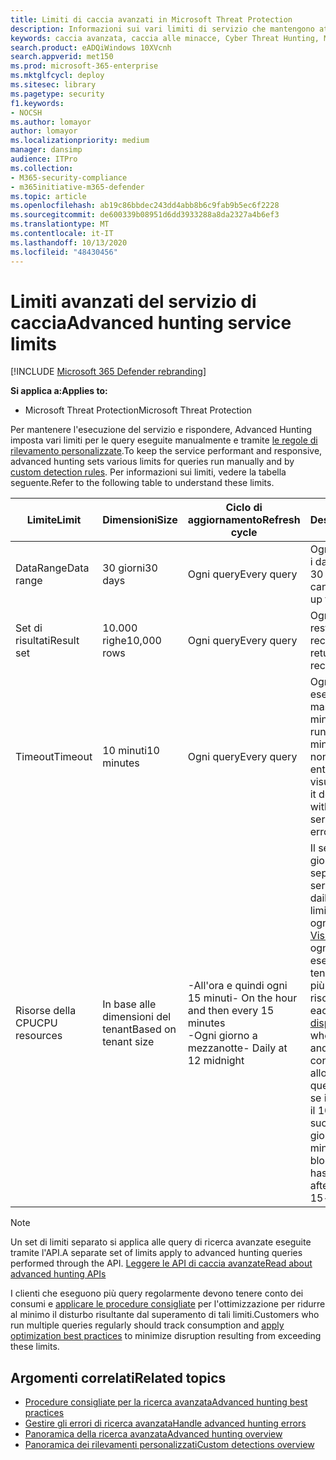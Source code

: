 ```yaml
---
title: Limiti di caccia avanzati in Microsoft Threat Protection
description: Informazioni sui vari limiti di servizio che mantengono attivo il servizio di caccia avanzato
keywords: caccia avanzata, caccia alle minacce, Cyber Threat Hunting, Microsoft Threat Protection, Microsoft 365, MTP, M365, Search, query, telemetria, schema, kusto, limite della CPU, limite di query, risorse, numero massimo di risultati
search.product: eADQiWindows 10XVcnh
search.appverid: met150
ms.prod: microsoft-365-enterprise
ms.mktglfcycl: deploy
ms.sitesec: library
ms.pagetype: security
f1.keywords:
- NOCSH
ms.author: lomayor
author: lomayor
ms.localizationpriority: medium
manager: dansimp
audience: ITPro
ms.collection:
- M365-security-compliance
- m365initiative-m365-defender
ms.topic: article
ms.openlocfilehash: ab19c86bbdec243dd4abb8b6c9fab9b5ec6f2228
ms.sourcegitcommit: de600339b08951d6dd3933288a8da2327a4b6ef3
ms.translationtype: MT
ms.contentlocale: it-IT
ms.lasthandoff: 10/13/2020
ms.locfileid: "48430456"
---
```

# <a name="advanced-hunting-service-limits"></a><span data-ttu-id="098fb-104">Limiti avanzati del servizio di caccia</span><span class="sxs-lookup"><span data-stu-id="098fb-104">Advanced hunting service limits</span></span>

[!INCLUDE [Microsoft 365 Defender rebranding](../includes/microsoft-defender.md)]


<span data-ttu-id="098fb-105">**Si applica a:**</span><span class="sxs-lookup"><span data-stu-id="098fb-105">**Applies to:**</span></span>
- <span data-ttu-id="098fb-106">Microsoft Threat Protection</span><span class="sxs-lookup"><span data-stu-id="098fb-106">Microsoft Threat Protection</span></span>

<span data-ttu-id="098fb-107">Per mantenere l'esecuzione del servizio e rispondere, Advanced Hunting imposta vari limiti per le query eseguite manualmente e tramite [le regole di rilevamento personalizzate](custom-detection-rules.md).</span><span class="sxs-lookup"><span data-stu-id="098fb-107">To keep the service performant and responsive, advanced hunting sets various limits for queries run manually and by [custom detection rules](custom-detection-rules.md).</span></span> <span data-ttu-id="098fb-108">Per informazioni sui limiti, vedere la tabella seguente.</span><span class="sxs-lookup"><span data-stu-id="098fb-108">Refer to the following table to understand these limits.</span></span>

| <span data-ttu-id="098fb-109">Limite</span><span class="sxs-lookup"><span data-stu-id="098fb-109">Limit</span></span> | <span data-ttu-id="098fb-110">Dimensioni</span><span class="sxs-lookup"><span data-stu-id="098fb-110">Size</span></span> | <span data-ttu-id="098fb-111">Ciclo di aggiornamento</span><span class="sxs-lookup"><span data-stu-id="098fb-111">Refresh cycle</span></span> | <span data-ttu-id="098fb-112">Descrizione</span><span class="sxs-lookup"><span data-stu-id="098fb-112">Description</span></span> |
|--|--|--|--|
| <span data-ttu-id="098fb-113">DataRange</span><span class="sxs-lookup"><span data-stu-id="098fb-113">Data range</span></span> | <span data-ttu-id="098fb-114">30 giorni</span><span class="sxs-lookup"><span data-stu-id="098fb-114">30 days</span></span> | <span data-ttu-id="098fb-115">Ogni query</span><span class="sxs-lookup"><span data-stu-id="098fb-115">Every query</span></span> | <span data-ttu-id="098fb-116">Ogni query può cercare i dati da un massimo di 30 giorni.</span><span class="sxs-lookup"><span data-stu-id="098fb-116">Each query can look up data from up to the past 30 days.</span></span> |
| <span data-ttu-id="098fb-117">Set di risultati</span><span class="sxs-lookup"><span data-stu-id="098fb-117">Result set</span></span> | <span data-ttu-id="098fb-118">10.000 righe</span><span class="sxs-lookup"><span data-stu-id="098fb-118">10,000 rows</span></span> | <span data-ttu-id="098fb-119">Ogni query</span><span class="sxs-lookup"><span data-stu-id="098fb-119">Every query</span></span> | <span data-ttu-id="098fb-120">Ogni query può restituire fino a 10.000 record.</span><span class="sxs-lookup"><span data-stu-id="098fb-120">Each query can return up to 10,000 records.</span></span> |
| <span data-ttu-id="098fb-121">Timeout</span><span class="sxs-lookup"><span data-stu-id="098fb-121">Timeout</span></span> | <span data-ttu-id="098fb-122">10 minuti</span><span class="sxs-lookup"><span data-stu-id="098fb-122">10 minutes</span></span> | <span data-ttu-id="098fb-123">Ogni query</span><span class="sxs-lookup"><span data-stu-id="098fb-123">Every query</span></span> | <span data-ttu-id="098fb-124">Ogni query può essere eseguita per un massimo di 10 minuti.</span><span class="sxs-lookup"><span data-stu-id="098fb-124">Each query can run for up to 10 minutes.</span></span> <span data-ttu-id="098fb-125">Se il servizio non viene completato entro 10 minuti, verrà visualizzato un errore.</span><span class="sxs-lookup"><span data-stu-id="098fb-125">If it does not complete within 10 minutes, the service displays an error.</span></span>
| <span data-ttu-id="098fb-126">Risorse della CPU</span><span class="sxs-lookup"><span data-stu-id="098fb-126">CPU resources</span></span> | <span data-ttu-id="098fb-127">In base alle dimensioni del tenant</span><span class="sxs-lookup"><span data-stu-id="098fb-127">Based on tenant size</span></span> | <span data-ttu-id="098fb-128">-All'ora e quindi ogni 15 minuti</span><span class="sxs-lookup"><span data-stu-id="098fb-128">- On the hour and then every 15 minutes</span></span><br><span data-ttu-id="098fb-129">-Ogni giorno a mezzanotte</span><span class="sxs-lookup"><span data-stu-id="098fb-129">- Daily at 12 midnight</span></span> | <span data-ttu-id="098fb-130">Il servizio applica i limiti giornalieri e di 15 minuti separatamente.</span><span class="sxs-lookup"><span data-stu-id="098fb-130">The service enforces the daily and the 15-minute limit separately.</span></span> <span data-ttu-id="098fb-131">Per ogni limite, il [portale Visualizza un errore](advanced-hunting-errors.md) ogni volta che viene eseguita una query e il tenant ha consumato più del 10% delle risorse allocate.</span><span class="sxs-lookup"><span data-stu-id="098fb-131">For each limit, the [portal displays an error](advanced-hunting-errors.md) whenever a query runs and the tenant has consumed over 10% of allocated resources.</span></span> <span data-ttu-id="098fb-132">Le query vengono bloccate se il tenant ha raggiunto il 100% fino al successivo ciclo giornaliero o di 15 minuti.</span><span class="sxs-lookup"><span data-stu-id="098fb-132">Queries are blocked if the tenant has reached 100% until after the next daily or 15-minute cycle.</span></span> |

>[!NOTE] 
><span data-ttu-id="098fb-133">Un set di limiti separato si applica alle query di ricerca avanzate eseguite tramite l'API.</span><span class="sxs-lookup"><span data-stu-id="098fb-133">A separate set of limits apply to advanced hunting queries performed through the API.</span></span> [<span data-ttu-id="098fb-134">Leggere le API di caccia avanzate</span><span class="sxs-lookup"><span data-stu-id="098fb-134">Read about advanced hunting APIs</span></span>](https://docs.microsoft.com/microsoft-365/security/mtp/api-advanced-hunting)

<span data-ttu-id="098fb-135">I clienti che eseguono più query regolarmente devono tenere conto dei consumi e [applicare le procedure consigliate](advanced-hunting-best-practices.md) per l'ottimizzazione per ridurre al minimo il disturbo risultante dal superamento di tali limiti.</span><span class="sxs-lookup"><span data-stu-id="098fb-135">Customers who run multiple queries regularly should track consumption and [apply optimization best practices](advanced-hunting-best-practices.md) to minimize disruption resulting from exceeding these limits.</span></span>

## <a name="related-topics"></a><span data-ttu-id="098fb-136">Argomenti correlati</span><span class="sxs-lookup"><span data-stu-id="098fb-136">Related topics</span></span>

- [<span data-ttu-id="098fb-137">Procedure consigliate per la ricerca avanzata</span><span class="sxs-lookup"><span data-stu-id="098fb-137">Advanced hunting best practices</span></span>](advanced-hunting-best-practices.md)
- [<span data-ttu-id="098fb-138">Gestire gli errori di ricerca avanzata</span><span class="sxs-lookup"><span data-stu-id="098fb-138">Handle advanced hunting errors</span></span>](advanced-hunting-errors.md)
- [<span data-ttu-id="098fb-139">Panoramica della ricerca avanzata</span><span class="sxs-lookup"><span data-stu-id="098fb-139">Advanced hunting overview</span></span>](advanced-hunting-overview.md)
- [<span data-ttu-id="098fb-140">Panoramica dei rilevamenti personalizzati</span><span class="sxs-lookup"><span data-stu-id="098fb-140">Custom detections overview</span></span>](custom-detections-overview.md)
